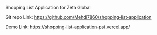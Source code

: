 Shopping List Application for Zeta Global

Git repo Link: https://github.com/Mehdi7860/shopping-list-application

Demo Link: https://shopping-list-application-psi.vercel.app/